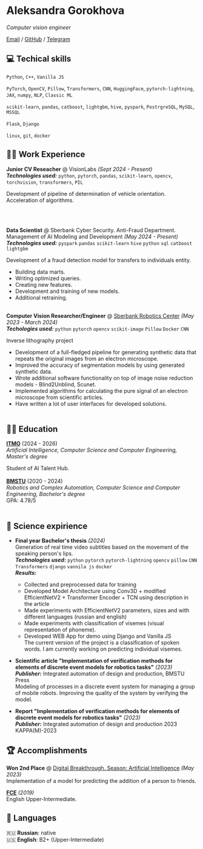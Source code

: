 # Aleksandra Gorokhova

_Computer vision engineer_ <br>

[Email](a.s.gorokhova@yandex.ru) / [GitHub](https://github.com/sadevans/) / [Telegram](https://t.me/sadevans)

## 💻 Techical skills
`Python`, `C++`, `Vanilla JS`

`PyTorch`, `OpenCV`, `Pillow`, `Transformers`, `CNN`, `HuggingFace`, `pytorch-lightning`, `JAX`, `numpy`, `NLP`, `Classic ML`

`scikit-learn`, `pandas`, `catboost`, `lightgbm`, `hive`, `pyspark`, `PostrgreSQL`, `MySQL`, `MSSQL`

`Flask`, `Django`

`linux`, `git`, `docker`

## 👩‍💻 Work Experience

**Junior CV Reseacher** @ VisionLabs _(Sept 2024 - Present)_ <br>
_**Technologies used:**_ `python`, `pytorch`, `pandas`, `scikit-learn`, `opencv`, `torchvision`, `transformers`, `PIL` <br>

Development of pipeline of determination of vehicle orientation. Acceleration of algorithms.

<br><br>

**Data Scientist** @ Sberbank Cyber Security. Anti-Fraud Department. Management of AI Modeling and Development _(May 2024 - Present)_ <br>
_**Technologies used:**_ `pyspark` `pandas` `scikit-learn` `hive` `python` `sql` `catboost` `lightgbm`

Development of a fraud detection model for transfers to individuals entity.
  - Building data marts.
  - Writing optimized queries.
  - Creating new features.
  - Development and training of new models. 
  - Additional retraining.
<br><br>

**Computer Vision Researcher/Engineer** @ [Sberbank Robotics Center](https://sberlabs.com/laboratories/tsentr-robototekhniki) _(May 2023 - March 2024)_ <br>
_**Techologies used:**_ `python` `pytorch` `opencv` `scikit-image` `Pillow` `Docker` `CNN`

Inverse lithography project
- Development of a full-fledged pipeline for generating synthetic data that repeats the original images from an electron microscope.
- Improved the accuracy of segmentation models by using generated synthetic data.
- Wrote additional software functionality on top of image noise reduction models - Blind2Unblind, Scunet.
- Implemented algorithms for calculating the pure signal of an electron microscope from scientific articles.
- Have written a lot of user interfaces for developed solutions.
<br><br>

## 👩‍🎓 Education

**[ITMO](https://ai.itmo.ru/)** (2024 - 2026) <br>
_Artificial Intelligence, Computer Science and Computer Engineering, Master's degree_ <br>

Student of AI Talent Hub.
<br><br>
**[BMSTU](https://bmstu.ru/chair/sistemy-avtomatizirovannogo-proektirovania)** (2020 - 2024) <br>
_Robotics and Complex Automation, Computer Science and Computer Engineering, Bachelor's degree_ <br>
GPA: 4.78/5
<br><br>

    
## 🧬 Science expirience
- **Final year Bachelor's thesis** _(2024)_<br>
Generation of real time video subtitles based on the movement of the speaking person's lips.<br>
_**Technologies used:**_ `python` `pytorch` `pytorch-lightning` `opencv` `pillow` `CNN` `Transformers` `django` `vannila js` `docker`<br>
_**Results:**_
  - Collected and preprocessed data for training
  - Developed Model Architecture using Conv3D + modified EfficientNetV2 + Transformer Encoder + TCN using description in the article
  - Made experiments with EfficientNetV2 parameters, sizes and with different languages (russian and english)
  - Made experiments with classification of visemes (visual representation of phoneme).
  - Developed WEB App for demo using Django and Vanilla JS<br>
  The current version of the project is a classification of spoken words. I am currently working on predicting individual visemes.

- **Scientific article "Implementation of verification methods for elements of discrete event models for robotics tasks"** _(2023)_<br>
  _**Publisher:**_  Integrated automation of design and production, BMSTU Press <br>
  Modeling of processes in a discrete event system for managing a group of mobile robots. Improving the quality of the system by verifying the model.

- **Report "Implementation of verification methods for elements of discrete event models for robotics tasks"** _(2023)_<br>
  _**Publisher:**_ Integrated automation of design and production 2023 KAPPA(M)-2023
  

  
## 🏆 Accomplishments

**Won 2nd Place** @ [Digital Breakthrough. Season: Artificial Intelligence](https://disk.yandex.ru/i/bfoi72iJs-JOTQ)  _(May 2023)_ <br>
Implementation of a model for predicting the addition of a person to friends. 

**[FCE](https://disk.yandex.ru/i/pQfmCnvEJhmcaA)**  _(2019)_ <br>
English Upper-Intermediate.

## 💬 Languages

🇷🇺 **Russian**: native <br>
🇺🇸 **English**: B2+ (Upper-Intermediate) <br>
<br><br>

